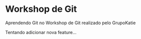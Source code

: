 # Workshop de Git
Aprendendo Git no Workshop de Git realizado pelo GrupoKatie

Tentando adicionar nova feature...